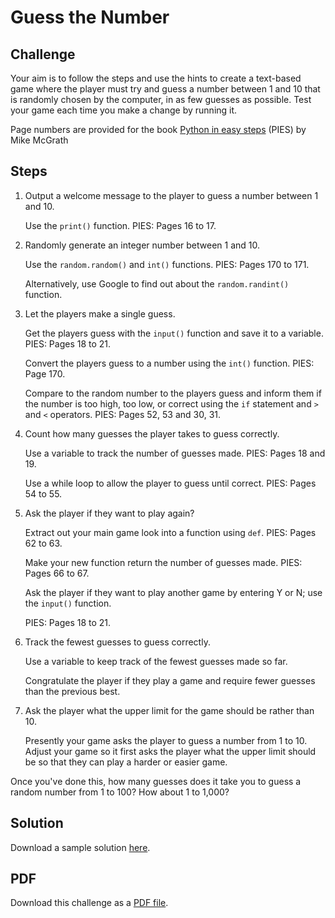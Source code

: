 # Guess the Number

## Challenge

Your aim is to follow the steps and use the hints to create a text-based game where the player must
try and guess a number between 1 and 10 that is randomly chosen by the computer, in as few
guesses as possible. Test your game each time you make a change by running it.

Page numbers are provided for the book [Python in easy steps](https://www.amazon.co.uk/Python-easy-steps-2nd-covers/dp/1840788127) (PIES) by Mike McGrath

## Steps

1. Output a welcome message to the player to guess a number between 1 and 10.

    Use the `print()` function. PIES: Pages 16 to 17.

1. Randomly generate an integer number between 1 and 10.

    Use the `random.random()` and `int()` functions. PIES: Pages 170 to 171.

    Alternatively, use Google to find out about the `random.randint()` function.

1. Let the players make a single guess.

    Get the players guess with the `input()` function and save it to a variable. PIES: Pages 18 to 21.

    Convert the players guess to a number using the `int()` function. PIES: Page 170.

    Compare to the random number to the players guess and inform them if the number is too high, 
too low, or correct using the `if` statement and `>` and `<` operators. PIES: Pages 52, 53 and 30, 31.

1. Count how many guesses the player takes to guess correctly.

    Use a variable to track the number of guesses made. PIES: Pages 18 and 19.

    Use a while loop to allow the player to guess until correct. PIES: Pages 54 to 55.

1. Ask the player if they want to play again?

    Extract out your main game look into a function using `def`. PIES: Pages 62 to 63.

    Make your new function return the number of guesses made. PIES: Pages 66 to 67.

    Ask the player if they want to play another game by entering Y or N; use the `input()` function.

    PIES: Pages 18 to 21.

1. Track the fewest guesses to guess correctly.

    Use a variable to keep track of the fewest guesses made so far.

    Congratulate the player if they play a game and require fewer guesses than the previous best.

1. Ask the player what the upper limit for the game should be rather than 10.

    Presently your game asks the player to guess a number from 1 to 10. Adjust your game so it first asks the player what the upper limit should be so that they can play a harder or easier game.

Once you've done this, how many guesses does it take you to guess a random number from 1 to 100? How about 1 to 1,000?

## Solution

Download a sample solution [here](../../img/python/challenges/guess_the_number.py).

## PDF

Download this challenge as a [PDF file](../../img/python/challenges/2%20-%20Higher%20or%20Lower.pdf).
